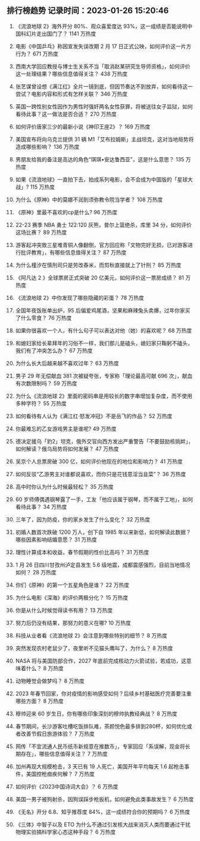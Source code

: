 
## 排行榜趋势 记录时间：2023-01-26 15:20:46
  
  1. 《流浪地球 2》海外开分 80%、观众喜爱度达 93%，这一成绩是否能说明中国科幻片走出国门了？ 1141 万热度
    
  2. 电影《中国乒乓》称因宣发失误改期 2 月 17 日正式公映，如何评价这一片方行为？ 671 万热度
    
  3. 西南大学回应教授与博士生关系不当「取消赵某研究生导师资格」，如何评价这一处理结果？哪些信息值得关注？ 438 万热度
    
  4. 张艺谋曾设想《满江红》全片一镜到底，但因节奏达不到放弃，如何看待这一尝试？电影内容和形式有怎样关联？ 346 万热度
    
  5. 英国一跨性别女性因作为男性时强奸两名女性获罪，将被送往女子监狱，如何看待此事？这一做法是否合适？ 270 万热度
    
  6. 如何评价唐家三少的最新小说《神印王座2》？ 169 万热度
    
  7. 美国宣布将向乌克兰提供 31 辆 M1「艾布拉姆斯」主战坦克，这对当地局势将造成哪些影响？ 136 万热度
    
  8. 男朋友给我的备注是高达的角色“琪琪•安达鲁西亚”，这是什么意思？ 135 万热度
    
  9. 如果《流浪地球》一直拍下去，拍成系列电影，会不会成为中国版的「星球大战」? 115 万热度
    
  10. 为什么《原神》中的莫娜不润到须弥教令院当学者？ 108 万热度
    
  11. 《原神》里最不喜欢的cp是什么? 96 万热度
    
  12. 22-23 赛季 NBA 勇士 122:120 灰熊，普尔上篮绝杀，库里 34 分，如何评价这场比赛？ 89 万热度
    
  13. 游客起冲突致三星堆青铜人像翻倒，官方回应称「文物完好无损，已对游客进行批评教育」，有哪些信息值得关注？ 87 万热度
    
  14. 为什么槿汐在慎刑司只是劳改舂米，而剪秋直接就上了针刑？ 85 万热度
    
  15. 《阿凡达 2 》全球票房正式突破 20 亿美元，如何评价这一票房成绩？ 81 万热度
    
  16. 《流浪地球 2》中你发现了哪些隐藏的彩蛋？ 78 万热度
    
  17. 全国年夜饭账单出炉，95 后偏爱鸡尾酒，坚果和麻辣兔头卖爆，过年你家买了什么零食？ 76 万热度
    
  18. 如果你很喜欢一个人，有什么句子可以表达对他（她）的喜欢呢？ 68 万热度
    
  19. 和媳妇家给长辈拜年的习俗不一样，我们那儿是磕头，媳妇家只鞠躬不磕头，我们有了冲突怎么办？ 67 万热度
    
  20. 为什么长大后越来越不喜欢过年？ 63 万热度
    
  21. 男子 29 年无偿献血 381 次被疑夸张，专家称「理论最高可献 696 次」，献血有次数限制吗？ 59 万热度
    
  22. 为什么《流浪地球 2》里面的密码串是用较长的数字串增加复杂度，而不使用多种字符？ 55 万热度
    
  23. 如何看待有人认为《满江红·怒发冲冠》不是岳飞的作品？ 52 万热度
    
  24. 你最难忘的乙女游戏男主是谁呢? 49 万热度
    
  25. 德决定援乌「豹2」坦克，俄外交官向西方发出严重警告「不要鼓励核挑衅」，如何解读？俄乌局势将如何发展？ 47 万热度
    
  26. 吴京个人总票房破 300 亿，如何评价他现在的地位和影响力？ 41 万热度
    
  27. 如何反驳“乙游男主对谁都说喜欢，而你只是花钱意淫当韭菜”？ 36 万热度
    
  28. 高中时你认为什么时候最轻松？ 35 万热度
    
  29. 60 岁师傅偶遇钢琴露了一手，工友「他应该属于钢琴，而不属于工地」，如何看待此事？ 34 万热度
    
  30. 三年了，因为防疫，你的家乡发生了什么变化？ 32 万热度
    
  31. 初婚人数首次跌破 1200 万人，创下自 1985 年以来新低，如何解读此数据？哪些因素影响结婚意愿？ 31 万热度
    
  32. 理性计算成本和收益，春节假期的性价比高吗？ 31 万热度
    
  33. 1 月 26 日四川甘孜州泸定县发生 5.6 级地震，成都震感强烈，目前当地情况如何？ 28 万热度
    
  34. 你们《原神》的第一个五星角色是谁？ 22 万热度
    
  35. 为什么电影《深海》的评价两极分化？ 15 万热度
    
  36. 你是从什么时候觉得读书有用？ 13 万热度
    
  37. 努力后仍没有结果，那努力的意义在哪? 10 万热度
    
  38. 科技从业者看《流浪地球 2》会注意到哪些特别的细节？ 8 万热度
    
  39. 突然发现农村老鼠少了，夜里听不见猫头鹰叫了，为什么？ 8 万热度
    
  40. NASA 将与美国防部合作，2027 年底前完成核动力火箭试验，若成功，这意味着什么？ 8 万热度
    
  41. 动物睡觉会做梦吗？ 8 万热度
    
  42. 2023 年春节回家，你对疫情的影响感受如何？后续乡村基础医疗完善要注重哪些方面？ 8 万热度
    
  43. 穆帅迎来 60 岁生日，你有哪些印象深刻的穆帅执教经典战？ 8 万热度
    
  44. 春节期间，长沙游客吐槽吃饭排队难，茶颜悦色最多排到280杯，如何优化或者改善节假日旅游体验？ 7 万热度
    
  45. 网传「不宜流通人民币纸币新规意在推数币」，专家回应「系误解，现金将长期存在」，哪些信息值得关注？ 7 万热度
    
  46. 加州再现大规模枪击，3 天已有 19 人死亡，美国开年平均每天 1.6 起枪击事件，美国控枪痼疾何解？ 7 万热度
    
  47. 如何评价《2023中国诗词大会》？ 6 万热度
    
  48. 美国一男子被狗射杀，因狗误踩步枪扳机，如何避免此类事故发生？ 6 万热度
    
  49. 《无名》开分 6.8、知乎推荐度 84%，这一成绩符合你的预期吗？ 6 万热度
    
  50. 《三体》中智子以及 ETO 为什么不通过引发核大战来消灭人类而要通过干扰物理实验搞科学家心态这种手段？ 6 万热度
    